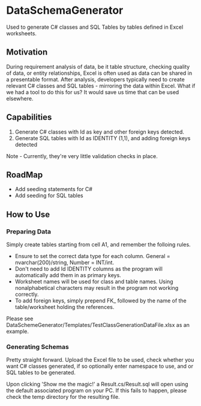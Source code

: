 # DataSchemaGenerator

Used to generate C# classes and SQL Tables by tables defined in Excel worksheets.

## Motivation
During requirement analysis of data, be it table structure, checking quality of data, or entity relationships, Excel is often used as data can be shared in a presentable format.  After analysis, developers typically need to create relevant C# classes and SQL tables - mirroring the data within Excel. What if we had a tool to do this for us? It would save us time that can be used elsewhere.

## Capabilities
1. Generate C# classes with Id as key and other foreign keys detected.
2. Generate SQL tables with Id as IDENTITY (1,1), and adding foreign keys detected

Note - Currently, they're very little validation checks in place.
## RoadMap
*  Add seeding statements for C#
*  Add seeding for SQL tables

## How to Use

### Preparing Data
Simply create tables starting from cell A1, and remember the folloing rules. 
*  Ensure to set the correct data type for each column. General = nvarchar(200)/string, Number = INT/int. 
*  Don't need to add Id IDENTITY columns as the program will automatically add them in as primary keys. 
*  Worksheet names will be used for class and table names. Using nonalphabetical characters may result in the program not working correctly.
*  To add foreign keys, simply prepend FK_ followed by the name of the table/worksheet holding the references.

Please see DataSchemeGenerator/Templates/TestClassGenerationDataFile.xlsx as an example.

### Generating Schemas
Pretty straight forward. Upload the Excel file to be used, check whether you want C# classes generated, if so optionally enter namespace to use, and or SQL tables to be generated.

Upon clicking 'Show me the magic!' a Result.cs/Result.sql will open using the default associated program on your PC. If this fails to happen, please check the temp directory for the resulting file.

